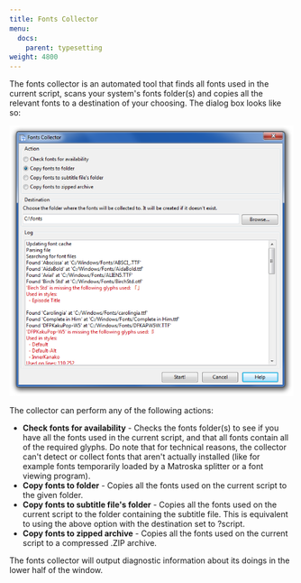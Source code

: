 ```yaml
---
title: Fonts Collector
menu:
  docs:
    parent: typesetting
weight: 4800
---
```


The fonts collector is an automated tool that finds all fonts used in the
current script, scans your system's fonts folder(s) and copies all the
relevant fonts to a destination of your choosing. The dialog box looks like
so:

![fonts_collector](/img/3.2/fonts_collector.png#center)

The collector can perform any of the following actions:

- **Check fonts for availability** - Checks the fonts folder(s) to see if
  you have all the fonts used in the current script, and that all fonts
  contain all of the required glyphs. Do note that for technical reasons, the
  collector can't detect or collect fonts that aren't actually installed (like
  for example fonts temporarily loaded by a Matroska splitter or a font
  viewing program).
- **Copy fonts to folder** - Copies all the fonts used on the current script
  to the given folder.
- **Copy fonts to subtitle file's folder** - Copies all the fonts used on the
  current script to the folder containing the subtitle file. This is
  equivalent to using the above option with the destination set to ?script.
- **Copy fonts to zipped archive** - Copies all the fonts used on the
  current script to a compressed .ZIP archive.

The fonts collector will output diagnostic information about its doings in
the lower half of the window.
